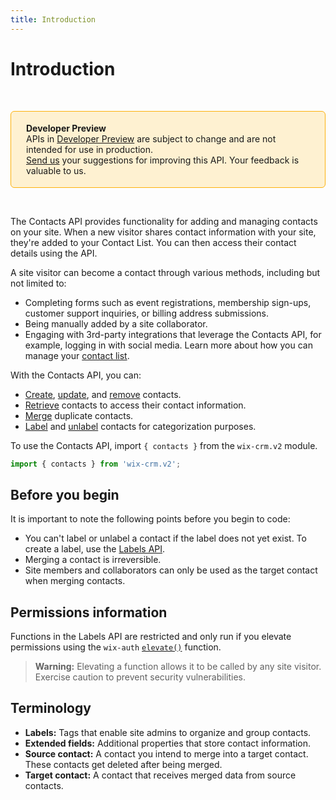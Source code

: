 ```yaml
---
title: Introduction
---
```


# Introduction

&nbsp;
<div style="background-color: #FEF1D1; padding: 18px 24px; border-radius: 6px; border: 1px solid #FDB10C; box-sizing: border-box; display: inline-block">
    <b>Developer Preview</b>
    <br/>
    <span>APIs in <a href="https://www.wix.com/velo/reference/api-overview/developer-preview">Developer Preview</a> are subject to change and are not intended for use in production.<br/><a href="mailto:velo-preview-feedback@wix.com">Send us</a> your suggestions for improving this API. Your feedback is valuable to us.</span>
</div>

&nbsp;

<!-- > **Note:** This module is
> [universal](/api-overview/api-versions#universal-modules).
> Functions in this module can run on both the backend and frontend,
> unless specified otherwise. -->

The Contacts API provides functionality for adding and managing contacts on your site. 
When a new visitor shares contact information with your site, they're added to your Contact List. 
You can then access their contact details using the API. 

A site visitor can become a contact through various methods, including but not limited to:
 - Completing forms such as event registrations, membership sign-ups, customer support inquiries, or billing address submissions.
 - Being manually added by a site collaborator.
 - Engaging with 3rd-party integrations that leverage the Contacts API, for example, logging in with social media. 
Learn more about how you can manage your [contact list](https://support.wix.com/en/article/about-your-contact-list). 


With the Contacts API, you can:
+ [Create](wix-crm-v2/contacts/createcontact), [update](wix-crm-v2/contacts/updatecontact), and [remove](wix-crm-v2/contacts/deletecontact) contacts.
+ [Retrieve](wix-crm-v2/contacts/getcontact) contacts to access their contact information. 
+ [Merge](wix-crm-v2/contacts/mergecontacts) duplicate contacts.
+ [Label](wix-crm-v2/contacts/labelcontact) and [unlabel](wix-crm-v2/contacts/unlabelcontacts) contacts for categorization purposes. 


To use the Contacts API, import `{ contacts }` from the `wix-crm.v2` module. 

```javascript
import { contacts } from 'wix-crm.v2';
```

## Before you begin

It is important to note the following points before you begin to code:
- You can't label or unlabel a contact if the label does not yet exist. To create a label, use the [Labels API](wix-crm-v2/labels/introduction).
- Merging a contact is irreversible. 
- Site members and collaborators can only be used as the target contact when merging contacts.


## Permissions information

Functions in the Labels API are restricted and only run if you elevate permissions using the `wix-auth` [`elevate()`](https://www.wix.com/velo/reference/wix-auth/elevate) function.

<blockquote class='warning'>
<p><strong>Warning:</strong> Elevating a function allows it to be called by any site visitor. Exercise caution to prevent security vulnerabilities.</p>
</blockquote>


## Terminology

- **Labels:** Tags that enable site admins to organize and group contacts. 
- **Extended fields:** Additional properties that store contact information.
- **Source contact:** A contact you intend to merge into a target contact. These contacts get deleted after being merged. 
- **Target contact:** A contact that receives merged data from source contacts. 